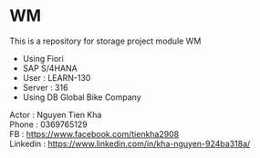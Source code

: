 # WM
This is a repository for storage project module WM  
- Using Fiori
- SAP S/4HANA
- User : LEARN-130
- Server : 316
- Using DB Global Bike Company

Actor : Nguyen Tien Kha  
Phone : 0369765129  
FB : https://www.facebook.com/tienkha2908    
Linkedin : https://www.linkedin.com/in/kha-nguyen-924ba318a/
